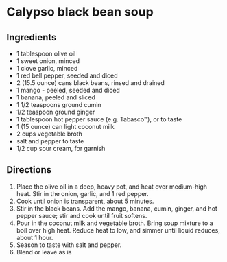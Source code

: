 Calypso black bean soup
=========

Ingredients
-----------
 * 1 tablespoon olive oil
 * 1 sweet onion, minced
 * 1 clove garlic, minced
 * 1 red bell pepper, seeded and diced
 * 2 (15.5 ounce) cans black beans, rinsed and drained
 * 1 mango - peeled, seeded and diced
 * 1 banana, peeled and sliced
 * 1 1/2 teaspoons ground cumin
 * 1/2 teaspoon ground ginger
 * 1 tablespoon hot pepper sauce (e.g. Tabasco™), or to taste
 * 1 (15 ounce) can light coconut milk
 * 2 cups vegetable broth
 * salt and pepper to taste
 * 1/2 cup sour cream, for garnish

Directions
-----------
 1. Place the olive oil in a deep, heavy pot, and heat over medium-high heat. Stir in the onion, garlic, and 1 red pepper.
 2. Cook until onion is transparent, about 5 minutes.
 3. Stir in the black beans. Add the mango, banana, cumin, ginger, and hot pepper sauce; stir and cook until fruit softens.
 4. Pour in the coconut milk and vegetable broth. Bring soup mixture to a boil over high heat. Reduce heat to low, and simmer until liquid reduces, about 1 hour.
 5. Season to taste with salt and pepper.
 6. Blend or leave as is
